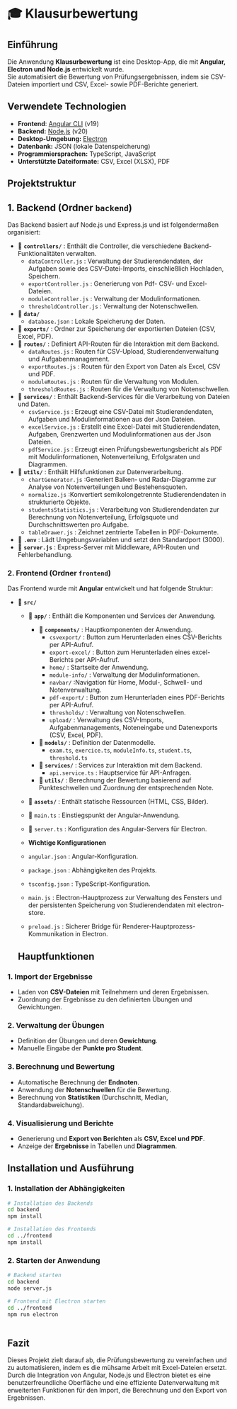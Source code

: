 # 🎓 Klausurbewertung

## Einführung
Die Anwendung **Klausurbewertung** ist eine Desktop-App, die mit **Angular, Electron und Node.js** entwickelt wurde.  
Sie automatisiert die Bewertung von Prüfungsergebnissen, indem sie CSV-Dateien importiert und CSV, Excel- sowie PDF-Berichte generiert.

## Verwendete Technologien

- **Frontend**: [Angular CLI](https://angular.dev/) (v19)
- **Backend:**  [Node.js](https://nodejs.org/) (v20)
- **Desktop-Umgebung:** [Electron](https://www.electronjs.org/)
- **Datenbank:** JSON (lokale Datenspeicherung)
- **Programmiersprachen:** TypeScript, JavaScript
- **Unterstützte Dateiformate:** CSV, Excel (XLSX), PDF

## Projektstruktur

## 1. Backend (Ordner `backend`)
Das Backend basiert auf Node.js und Express.js und ist folgendermaßen organisiert:

- 📂 **`controllers/`** : Enthält die Controller, die verschiedene Backend-Funktionalitäten verwalten.  
  - `dataController.js` :  Verwaltung der Studierendendaten, der Aufgaben sowie des CSV-Datei-Imports, einschließlich Hochladen, Speichern.
  - `exportController.js` : Generierung von Pdf- CSV- und Excel-Dateien.  
  - `moduleController.js` : Verwaltung der Modulinformationen.  
  - `thresholdController.js` : Verwaltung der Notenschwellen.  
- 📂 **`data/`**  
  - `database.json` : Lokale Speicherung der Daten.  
- 📂 **`exports/`** : Ordner zur Speicherung der exportierten Dateien (CSV, Excel, PDF).
- 📂 **`routes/`** : Definiert API-Routen für die Interaktion mit dem Backend.  
  - `dataRoutes.js` : Routen für CSV-Upload,    Studierendenverwaltung und Aufgabenmanagement.  
  - `exportRoutes.js` : Routen für den Export von Daten als Excel, CSV und PDF. 
  - `moduleRoutes.js` : Routen für die Verwaltung von Modulen.  
  - `thresholdRoutes.js` : Routen für die Verwaltung von Notenschwellen. 
- 📂 **`services/`** : Enthält Backend-Services für die Verarbeitung von Dateien und Daten.  
  - `csvService.js` : Erzeugt eine CSV-Datei mit Studierendendaten, Aufgaben und Modulinformationen aus der Json Dateien.  
  - `excelService.js` : Erstellt eine Excel-Datei mit Studierendendaten, Aufgaben, Grenzwerten und Modulinformationen aus der Json Dateien.  
  - `pdfService.js` : Erzeugt einen Prüfungsbewertungsbericht als PDF mit Modulinformationen, Notenverteilung, Erfolgsraten und Diagrammen. 
- 📂 **`utils/`** : Enthält Hilfsfunktionen zur Datenverarbeitung.  
  - `chartGenerator.js` :Generiert Balken- und Radar-Diagramme zur Analyse von Notenverteilungen und Bestehensquoten. 
  - `normalize.js` :Konvertiert semikolongetrennte Studierendendaten in strukturierte Objekte.  
  - `studentsStatistics.js` : Verarbeitung von Studierendendaten zur Berechnung von Notenverteilung, Erfolgsquote und Durchschnittswerten pro Aufgabe.  
  - `tableDrawer.js` : Zeichnet zentrierte Tabellen in PDF-Dokumente.
- 📄 **`.env`** : Lädt Umgebungsvariablen und setzt den Standardport (3000).
- 📄 **`server.js`** : Express-Server mit Middleware, API-Routen und Fehlerbehandlung.  



### 2. **Frontend** (Ordner `frontend`)
Das Frontend wurde mit **Angular** entwickelt und hat folgende Struktur:

- 📂 **`src/`**  
  - 📂 **`app/`** : Enthält die Komponenten und Services der Anwendung.  
    - 📂 **`components/`** : Hauptkomponenten der Anwendung.  
      - `csvexport/` : Button zum Herunterladen eines CSV-Berichts per API-Aufruf.  
      - `export-excel/` : Button zum Herunterladen eines excel-Berichts per API-Aufruf. 
      - `home/` : Startseite der Anwendung.  
      - `module-info/` : Verwaltung der Modulinformationen. 
      - `navbar/` :Navigation für Home, Modul-, Schwell- und Notenverwaltung. 
      - `pdf-export/` : Button zum Herunterladen eines PDF-Berichts per API-Aufruf.  
      - `thresholds/` : Verwaltung von Notenschwellen.  
      - `upload/` : Verwaltung des CSV-Imports, Aufgabenmanagements, Noteneingabe und Datenexports (CSV, Excel, PDF).
    - 📂 **`models/`** : Definition der Datenmodelle.  
      - `exam.ts`, `exercice.ts`, `moduleInfo.ts`, `student.ts`, `threshold.ts`  
    - 📂 **`services/`** : Services zur Interaktion mit dem Backend.  
      - `api.service.ts` : Hauptservice für API-Anfragen.  
    - 📂 **`utils/`** : Berechnung der Bewertung basierend auf Punkteschwellen und Zuordnung der entsprechenden Note.
  - 📂 **`assets/`** : Enthält statische Ressourcen (HTML, CSS, Bilder).  
  - 📄 `main.ts` : Einstiegspunkt der Angular-Anwendung.  
  - 📄 `server.ts` : Konfiguration des Angular-Servers für Electron. 

  - **Wichtige Konfigurationen**  
  - `angular.json` : Angular-Konfiguration.  
  - `package.json` : Abhängigkeiten des Projekts.  
  - `tsconfig.json` : TypeScript-Konfiguration.  
  - `main.js` : Electron-Hauptprozess zur Verwaltung des Fensters und der persistenten Speicherung von Studierendendaten mit electron-store.
  - `preload.js` : Sicherer Bridge für Renderer-Hauptprozess-Kommunikation in Electron.

  ## Hauptfunktionen

### 1. **Import der Ergebnisse**
- Laden von **CSV-Dateien** mit Teilnehmern und deren Ergebnissen.  
- Zuordnung der Ergebnisse zu den definierten Übungen und Gewichtungen.  

### 2. **Verwaltung der Übungen**
- Definition der Übungen und deren **Gewichtung**.  
- Manuelle Eingabe der **Punkte pro Student**.  

### 3. **Berechnung und Bewertung**
- Automatische Berechnung der **Endnoten**.  
- Anwendung der **Notenschwellen** für die Bewertung.  
- Berechnung von **Statistiken** (Durchschnitt, Median, Standardabweichung).  

### 4. **Visualisierung und Berichte**  
- Generierung und **Export von Berichten** als **CSV, Excel und PDF**.  
- Anzeige der **Ergebnisse** in Tabellen und **Diagrammen**.
 

## Installation und Ausführung

### 1. **Installation der Abhängigkeiten**
```sh
# Installation des Backends
cd backend
npm install

# Installation des Frontends
cd ../frontend
npm install

```

### 2. **Starten der Anwendung**
```sh
# Backend starten
cd backend
node server.js

# Frontend mit Electron starten
cd ../frontend
npm run electron   
 
```

## Fazit
Dieses Projekt zielt darauf ab, die Prüfungsbewertung zu vereinfachen und zu automatisieren, indem es die mühsame Arbeit mit Excel-Dateien ersetzt. Durch die Integration von Angular, Node.js und Electron bietet es eine benutzerfreundliche Oberfläche und eine effiziente Datenverwaltung mit erweiterten Funktionen für den Import, die Berechnung und den Export von Ergebnissen.
